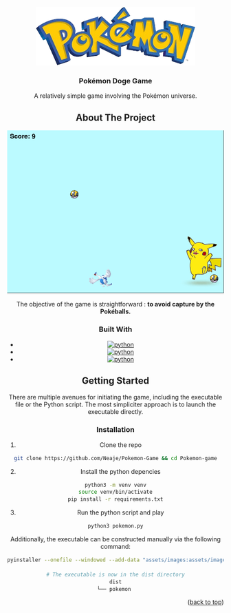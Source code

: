 <!-- PROJECT LOGO -->
<br />
<div align="center">
  <a href="https://github.com/Neaje/Pokemon-Game">
    <img src="assets/images/logo.png" alt="Logo" width="370" height="136">
  </a>

<h3 align="center">Pokémon Doge Game</h3>

  <p align="center">
    A relatively simple game involving the Pokémon universe.
    </p>

## About The Project

[![Product Name Screen Shot][product-screenshot]](https://github.com/Neaje/Pokemon-Game)

The objective of the game is straightforward : **to avoid capture by the Pokéballs.**

### Built With

* [![python][python]][python-url]
* [![python][pygame]][pygame-url]
* [![python][pyinstaller]][pyinstaller-url]

## Getting Started

There are multiple avenues for initiating the game, including the executable file or the Python script. The most simpliciter approach is to launch the executable directly. 

### Installation 
1. Clone the repo
```sh
git clone https://github.com/Neaje/Pokemon-Game && cd Pokemon-game
```
2. Install the python depencies 
```sh
python3 -m venv venv
source venv/bin/activate
pip install -r requirements.txt
```
3. Run the python script and play
```sh 
python3 pokemon.py
```

Additionally, the executable can be constructed manually via the following command:
```sh
pyinstaller --onefile --windowed --add-data "assets/images:assets/images" script_v8.py

# The executable is now in the dist directory
dist
└── pokemon 
```

<p align="right">(<a href="#readme-top">back to top</a>)</p>


[python]: https://img.shields.io/badge/python-0769AD?style=for-the-badge&logo=python
[pygame]: https://img.shields.io/badge/pygame-0769AD?style=for-the-badge&logo=python
[python-url]: https://www.python.org/
[pygame-url]: https://www.pygame.org/news
[pyinstaller]: https://img.shields.io/badge/pyinstaller-0769AD?style=for-the-badge&logo=python
[pyinstaller-url]: https://pypi.org/project/pyinstaller/
[product-screenshot]: assets/images/product-screenshot.png